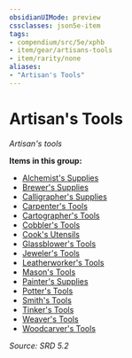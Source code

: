```yaml
---
obsidianUIMode: preview
cssclasses: json5e-item
tags:
- compendium/src/5e/xphb
- item/gear/artisans-tools
- item/rarity/none
aliases: 
- "Artisan's Tools"
---
```

# Artisan's Tools
*Artisan's tools*  


**Items in this group:**

- [Alchemist's Supplies](compendium/items/alchemists-supplies-xphb.md)
- [Brewer's Supplies](compendium/items/brewers-supplies-xphb.md)
- [Calligrapher's Supplies](compendium/items/calligraphers-supplies-xphb.md)
- [Carpenter's Tools](compendium/items/carpenters-tools-xphb.md)
- [Cartographer's Tools](compendium/items/cartographers-tools-xphb.md)
- [Cobbler's Tools](compendium/items/cobblers-tools-xphb.md)
- [Cook's Utensils](compendium/items/cooks-utensils-xphb.md)
- [Glassblower's Tools](compendium/items/glassblowers-tools-xphb.md)
- [Jeweler's Tools](compendium/items/jewelers-tools-xphb.md)
- [Leatherworker's Tools](compendium/items/leatherworkers-tools-xphb.md)
- [Mason's Tools](compendium/items/masons-tools-xphb.md)
- [Painter's Supplies](compendium/items/painters-supplies-xphb.md)
- [Potter's Tools](compendium/items/potters-tools-xphb.md)
- [Smith's Tools](compendium/items/smiths-tools-xphb.md)
- [Tinker's Tools](compendium/items/tinkers-tools-xphb.md)
- [Weaver's Tools](compendium/items/weavers-tools-xphb.md)
- [Woodcarver's Tools](compendium/items/woodcarvers-tools-xphb.md)

*Source: SRD 5.2*